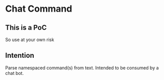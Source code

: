 # Chat Command

## This is a PoC

So use at your own risk

## Intention
Parse namespaced command(s) from text. Intended to be consumed by a chat bot.
